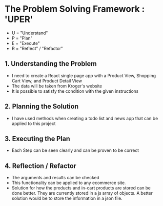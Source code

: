 <h1>The Problem Solving Framework : 'UPER'</h1>

* U = "Understand"
* P = "Plan"
* E = "Execute"
* R = "Reflect" / "Refactor"

<h2>1. Understanding the Problem</h2>

* I need to create a React single page app with a Product View, Shopping Cart View, and Product Detail View
* The data will be taken from Kroger's website
* It is possible to satisfy the condition with the given instructions

<h2>
    2. Planning the Solution
</h2>

* I have used methods when creating a todo list and news app that can be applied to this project

<h2>
    3. Executing the Plan
</h2>

* Each Step can be seen clearly and can be proven to be correct

<h2>
    4. Reflection / Refactor
</h2>

* The arguments and results can be checked
* This functionality can be applied to any ecommerce site.
* Solution for how the products and in-cart products are stored can be done better. They are currently stored in a js array of objects. A better solution would be to store the information in a json file.